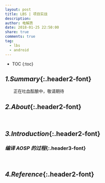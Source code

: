 ```yaml
---
layout: post
title: LBS | 项目实战
description:
author: 电解质
date: 2018-01-25 22:50:00
share: true
comments: true
tag:
  - lbs
  - android
---
```


- TOC
  {:toc}

## _1.Summary_{:.header2-font}

&emsp;&emsp;正在吐血酝酿中，敬请期待

## _2.About_{:.header2-font}

&emsp;&emsp;

## _3.Introduction_{:.header2-font}

### _编译 AOSP 的过程_{:.header3-font}

&emsp;&emsp;

## _4.Reference_{:.header2-font}
